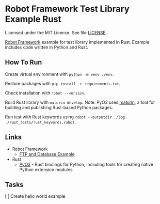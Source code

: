 # Robot Framework Test Library Example Rust

Licensed under the MIT License. See file [LICENSE](./LICENSE).

[Robot Framework](https://robotframework.org/) example for test library implemented in Rust. Example includes code written in Python and Rust.

## How To Run

Create virtual environment with `python -m venv .venv`.

Restore packages with `pip install -r requirements.txt`.

Check installation with `robot --version`.

Build Rust library with `maturin develop`. Note: PyO3 uses [maturin](https://www.maturin.rs/), a tool for building and publishing Rust-based Python packages.

Run test with Rust keywords using `robot --outputdir ./log ./rust_tests/rust_keywords.robot`.

## Links

* Robot Framework
  * [FTP and Database Example](https://github.com/mneiferbag/robot-ftp-db)
* Rust
  * [PyO3](https://pyo3.rs/) - Rust bindings for Python, including tools for creating native Python extension modules

## Tasks

[ ] Create hello world example
